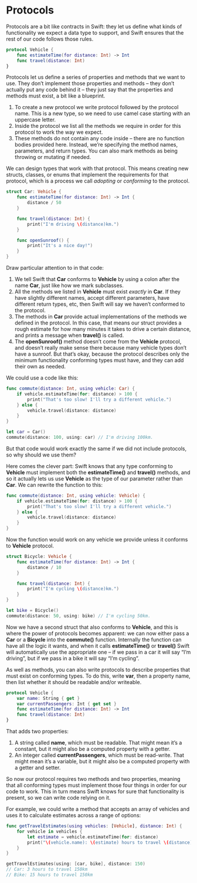 # Protocols

Protocols are a bit like contracts in Swift: they let us define what kinds of functionality we expect a data type to support, and Swift ensures that the rest of our code follows those rules.

```swift
protocol Vehicle {
    func estimateTime(for distance: Int) -> Int
    func travel(distance: Int)
}
```

Protocols let us define a series of properties and methods that we want to use. They don’t implement those properties and methods – they don’t actually put any code behind it – they just say that the properties and methods must exist, a bit like a blueprint.

1. To create a new protocol we write protocol followed by the protocol name. This is a new type, so we need to use camel case starting with an uppercase letter.
2. Inside the protocol we list all the methods we require in order for this protocol to work the way we expect.
3. These methods do not contain any code inside – there are no function bodies provided here. Instead, we’re specifying the method names, parameters, and return types. You can also mark methods as being throwing or mutating if needed.

We can design types that work with that protocol. This means creating new structs, classes, or enums that implement the requirements for that protocol, which is a process we call _adopting_ or _conforming_ to the protocol.

```swift
struct Car: Vehicle {
    func estimateTime(for distance: Int) -> Int {
        distance / 50
    }

    func travel(distance: Int) {
        print("I'm driving \(distance)km.")
    }

    func openSunroof() {
        print("It's a nice day!")
    }
}
```

Draw particular attention to in that code:

1. We tell Swift that **Car** conforms to **Vehicle** by using a colon after the name **Car**, just like how we mark subclasses.
2. All the methods we listed in **Vehicle** must exist _exactly_ in **Car**. If they have slightly different names, accept different parameters, have different return types, etc, then Swift will say we haven’t conformed to the protocol.
3. The methods in **Car** provide actual implementations of the methods we defined in the protocol. In this case, that means our struct provides a rough estimate for how many minutes it takes to drive a certain distance, and prints a message when **travel()** is called.
4. The **openSunroof()** method doesn’t come from the **Vehicle** protocol, and doesn’t really make sense there because many vehicle types don’t have a sunroof. But that’s okay, because the protocol describes only the minimum functionality conforming types must have, and they can add their own as needed.

We could use a code like this:

```swift
func commute(distance: Int, using vehicle: Car) {
    if vehicle.estimateTime(for: distance) > 100 {
        print("That's too slow! I'll try a different vehicle.")
    } else {
        vehicle.travel(distance: distance)
    }
}

let car = Car()
commute(distance: 100, using: car) // I'm driving 100km.
```

But that code would work exactly the same if we did not include protocols, so why should we use them?

Here comes the clever part: Swift knows that any type conforming to **Vehicle** must implement both the **estimateTime()** and **travel()** methods, and so it actually lets us use **Vehicle** as the type of our parameter rather than **Car**. We can rewrite the function to this:

```swift
func commute(distance: Int, using vehicle: Vehicle) {
    if vehicle.estimateTime(for: distance) > 100 {
        print("That's too slow! I'll try a different vehicle.")
    } else {
        vehicle.travel(distance: distance)
    }
}
```

Now the function would work on any vehicle we provide unless it conforms to **Vehicle** protocol.

```swift
struct Bicycle: Vehicle {
    func estimateTime(for distance: Int) -> Int {
        distance / 10
    }

    func travel(distance: Int) {
        print("I'm cycling \(distance)km.")
    }
}

let bike = Bicycle()
commute(distance: 50, using: bike) // I'm cycling 50km.
```

Now we have a second struct that also conforms to **Vehicle**, and this is where the power of protocols becomes apparent: we can now either pass a **Car** or a **Bicycle** into the **commute()** function. Internally the function can have all the logic it wants, and when it calls **estimateTime()** or **travel()** Swift will automatically use the appropriate one – if we pass in a car it will say “I’m driving”, but if we pass in a bike it will say “I’m cycling”.

As well as methods, you can also write protocols to describe properties that must exist on conforming types. To do this, write **var**, then a property name, then list whether it should be readable and/or writeable.

```swift
protocol Vehicle {
    var name: String { get }
    var currentPassengers: Int { get set }
    func estimateTime(for distance: Int) -> Int
    func travel(distance: Int)
}
```

That adds two properties:

1. A string called **name**, which must be readable. That might mean it’s a constant, but it might also be a computed property with a getter.
2. An integer called **currentPassengers**, which must be read-write. That might mean it’s a variable, but it might also be a computed property with a getter and setter.

So now our protocol requires two methods and two properties, meaning that all conforming types must implement those four things in order for our code to work. This in turn means Swift knows for sure that functionality is present, so we can write code relying on it.

For example, we could write a method that accepts an array of vehicles and uses it to calculate estimates across a range of options:

```swift
func getTravelEstimates(using vehicles: [Vehicle], distance: Int) {
    for vehicle in vehicles {
        let estimate = vehicle.estimateTime(for: distance)
        print("\(vehicle.name): \(estimate) hours to travel \(distance)km")
    }
}

getTravelEstimates(using: [car, bike], distance: 150)
// Car: 3 hours to travel 150km
// Bike: 15 hours to travel 150km
```
